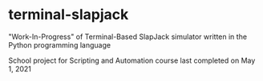 # terminal-slapjack
"Work-In-Progress" of Terminal-Based SlapJack simulator written in the Python programming language

School project for Scripting and Automation course last completed on May 1, 2021
